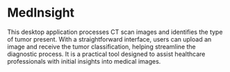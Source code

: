 # MedInsight
This desktop application processes CT scan images and identifies the type of tumor present. With a straightforward interface, users can upload an image and receive the tumor classification, helping streamline the diagnostic process. It is a practical tool designed to assist healthcare professionals with initial insights into medical images.
